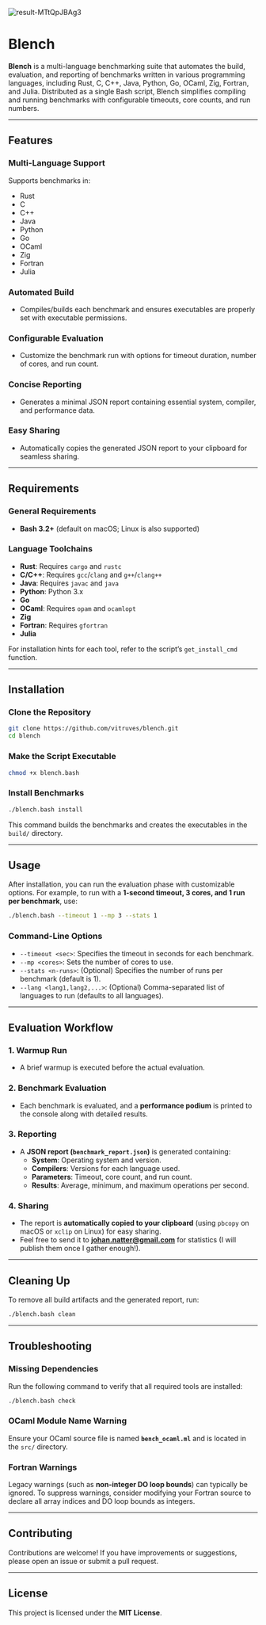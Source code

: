 
![result-MTtQpJBAg3](https://github.com/user-attachments/assets/3392f0f2-39b1-477f-873e-90552714eb54)

# Blench

**Blench** is a multi-language benchmarking suite that automates the build, evaluation, and reporting of benchmarks written in various programming languages, including Rust, C, C++, Java, Python, Go, OCaml, Zig, Fortran, and Julia. Distributed as a single Bash script, Blench simplifies compiling and running benchmarks with configurable timeouts, core counts, and run numbers.

---

## Features

### Multi-Language Support
Supports benchmarks in:
- Rust
- C
- C++
- Java
- Python
- Go
- OCaml
- Zig
- Fortran
- Julia

### Automated Build
- Compiles/builds each benchmark and ensures executables are properly set with executable permissions.

### Configurable Evaluation
- Customize the benchmark run with options for timeout duration, number of cores, and run count.

### Concise Reporting
- Generates a minimal JSON report containing essential system, compiler, and performance data.

### Easy Sharing
- Automatically copies the generated JSON report to your clipboard for seamless sharing.

---

## Requirements

### General Requirements
- **Bash 3.2+** (default on macOS; Linux is also supported)

### Language Toolchains
- **Rust**: Requires `cargo` and `rustc`
- **C/C++**: Requires `gcc`/`clang` and `g++`/`clang++`
- **Java**: Requires `javac` and `java`
- **Python**: Python 3.x
- **Go**
- **OCaml**: Requires `opam` and `ocamlopt`
- **Zig**
- **Fortran**: Requires `gfortran`
- **Julia**

For installation hints for each tool, refer to the script’s `get_install_cmd` function.

---

## Installation

### Clone the Repository
```bash
git clone https://github.com/vitruves/blench.git
cd blench
```

### Make the Script Executable
```bash
chmod +x blench.bash
```

### Install Benchmarks
```bash
./blench.bash install
```
This command builds the benchmarks and creates the executables in the `build/` directory.

---

## Usage

After installation, you can run the evaluation phase with customizable options. For example, to run with a **1-second timeout, 3 cores, and 1 run per benchmark**, use:
```bash
./blench.bash --timeout 1 --mp 3 --stats 1
```

### Command-Line Options
- `--timeout <sec>`: Specifies the timeout in seconds for each benchmark.
- `--mp <cores>`: Sets the number of cores to use.
- `--stats <n-runs>`: (Optional) Specifies the number of runs per benchmark (default is 1).
- `--lang <lang1,lang2,...>`: (Optional) Comma-separated list of languages to run (defaults to all languages).

---

## Evaluation Workflow

### 1. Warmup Run
- A brief warmup is executed before the actual evaluation.

### 2. Benchmark Evaluation
- Each benchmark is evaluated, and a **performance podium** is printed to the console along with detailed results.

### 3. Reporting
- A **JSON report (`benchmark_report.json`)** is generated containing:
  - **System**: Operating system and version.
  - **Compilers**: Versions for each language used.
  - **Parameters**: Timeout, core count, and run count.
  - **Results**: Average, minimum, and maximum operations per second.

### 4. Sharing
- The report is **automatically copied to your clipboard** (using `pbcopy` on macOS or `xclip` on Linux) for easy sharing.
- Feel free to send it to **johan.natter@gmail.com** for statistics (I will publish them once I gather enough!).

---

## Cleaning Up
To remove all build artifacts and the generated report, run:
```bash
./blench.bash clean
```

---

## Troubleshooting

### Missing Dependencies
Run the following command to verify that all required tools are installed:
```bash
./blench.bash check
```

### OCaml Module Name Warning
Ensure your OCaml source file is named **`bench_ocaml.ml`** and is located in the `src/` directory.

### Fortran Warnings
Legacy warnings (such as **non-integer DO loop bounds**) can typically be ignored. To suppress warnings, consider modifying your Fortran source to declare all array indices and DO loop bounds as integers.

---

## Contributing
Contributions are welcome! If you have improvements or suggestions, please open an issue or submit a pull request.

---

## License
This project is licensed under the **MIT License**.

